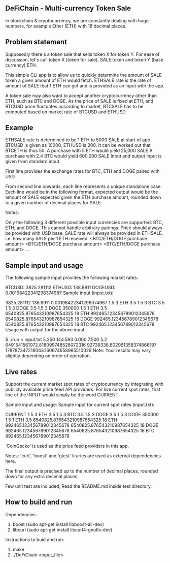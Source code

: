 ## DeFiChain - Multi-currency Token Sale ##
In blockchain & cryptocurrency, we are constantly dealing with huge numbers, for example Ether (ETH) with 18 decimal places.

## Problem statement ##
Supposedly there's a token sale that sells token X for token Y. For ease of discussion, let's call token X (token for sale), SALE token and token Y (base currency) ETH.

This simple CLI app is to allow us to quickly determine the amount of SALE token a given amount of ETH would fetch. ETHSALE rate is the rate of amount of SALE that 1 ETH can get and is provided as an input with the app.

A token sale may also want to accept another cryptocurrency other than ETH, such as BTC and DOGE. As the price of SALE is fixed at ETH, and BTCUSD price fluctuates according to market, BTCSALE has to be computed based on market rate of BTCUSD and ETHUSD.

## Example ##
ETHSALE rate is determined to be 1 ETH to 5000 SALE at start of app.
BTCUSD is given as 10000, ETHUSD is 200. It can be worked out that BTCETH is thus 50.
A purchase with 5 ETH would yield 25,000 SALE
A purchase with 2.4 BTC would yield 600,000 SALE
Input and output
Input is given from standard input.

First line provides the exchange rates for BTC, ETH and DOGE paired with USD.

From second line onwards, each line represents a unique standalone case. Each line would be in the following format, expected output would be the amount of SALE expected given the ETH purchase amount, rounded down to a given number of decimal places for SALE.

Notes:

Only the following 3 different possible input currencies are supported: BTC, ETH, and DOGE. This cannot handle arbitrary pairings. Price should always be provided with USD base.
SALE rate will always be provided in ETHSALE, i.e. how many SALE per 1 ETH received.
<BTCUSD rate> <ETHUSD rate> <DOGEUSD rate>
<ETHSALE rate> <SALE decimal places> <Purchase currency> <BTC/ETH/DOGE purchase amount>
<ETHSALE rate> <SALE decimal places> <Purchase currency> <BTC/ETH/DOGE purchase amount>
<ETHSALE rate> <SALE decimal places> <Purchase currency> <BTC/ETH/DOGE purchase amount>
...

## Sample input and usage ##
The following sample input provides the following market rates:

BTCUSD: 3825.281112
ETHUSD: 138.8911
DOGEUSD: 0.00198422341298374987
Sample input (input.txt):

3825.281112 138.8911 0.00198422341298374987
1.5 3 ETH 3.5
1.5 3 BTC 3.5
1.5 3 DOGE 3.5
1.5 3 DOGE 350000
1.5 1 ETH 3.5
6540825.876543210987654325 18 ETH 992465.123456789012345678
6540825.876543210987654325 18 DOGE 992465.123456789012345678
6540825.876543210987654325 18 BTC 992465.123456789012345678
Usage with output for the above input:

$ ./run < input.txt
5.250
144.593
0.000
7.500
5.2
6491541561072.818099748528072316
92739338.602961358374866197
178787347219043.160674658985510029
Note: Your results may vary slightly depending on order of operation.

## Live rates ##
Support the current market spot rates of cryptocurrency by integrating with publicly available price feed API providers. For live current spot rates, first line of the INPUT would simply be the word CURRENT.

Sample input and usage:
Sample input for current spot rates (input.txt):

CURRENT
1.5 3 ETH 3.5
1.5 3 BTC 3.5
1.5 3 DOGE 3.5
1.5 3 DOGE 350000
1.5 1 ETH 3.5
6540825.876543210987654325 18 ETH 992465.123456789012345678
6540825.876543210987654325 18 DOGE 992465.123456789012345678
6540825.876543210987654325 18 BTC 992465.123456789012345678

'CoinGecko' is used as the price feed providers in this app.

Notes:
'curl', 'boost' and 'gtest' liraries are used as external dependencies here.

The final output is precised up to the number of decimal places, rounded down for any extra decimal places.

Few unit test are included, Read the README.md inside test directory.

## How to build and run ##

Dependencies:
1. boost (sudo apt-get install libboost-all-dev)
2. libcurl (sudo apt-get install libcurl4-gnutls-dev)

Instructions to buid and run:
1. make
2. ./DeFiChain <input_file>
